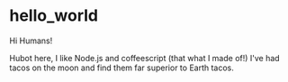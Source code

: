 # hello_world

Hi Humans!

Hubot here, I like Node.js and coffeescript (that what I made of!)
I've had tacos on the moon and find them far superior to Earth tacos.
